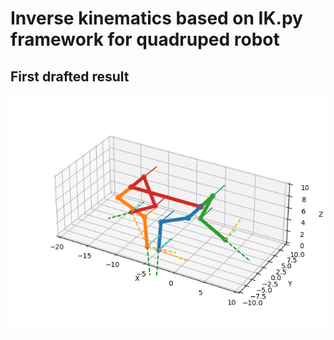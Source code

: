 # Inverse kinematics based on IK.py framework for quadruped robot
## First drafted result 
![gif](https://github.com/POMBNK/doggo/blob/master/anim.gif?raw=true "doggo")

